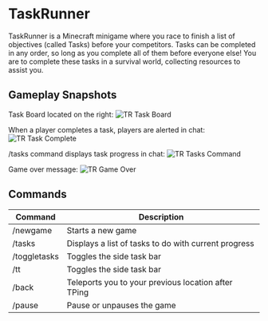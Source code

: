 # TaskRunner
TaskRunner is a Minecraft minigame where you race to finish a list of objectives (called Tasks) before your competitors.
Tasks can be completed in any order, so long as you complete all of them before everyone else! You are to complete these tasks in a survival world, collecting
resources to assist you.

## Gameplay Snapshots

Task Board located on the right:
![TR Task Board](https://i.imgur.com/rMHdxzR.png)

When a player completes a task, players are alerted in chat:
![TR Task Complete](https://i.imgur.com/nvgHkOk.png)

/tasks command displays task progress in chat:
![TR Tasks Command](https://i.imgur.com/f2GQJVU.png)

Game over message:
![TR Game Over](https://i.imgur.com/gB8PFzz.png)

## Commands
Command | Description
------- | ------------
/newgame | Starts a new game
/tasks | Displays a list of tasks to do with current progress
/toggletasks | Toggles the side task bar
/tt | Toggles the side task bar
/back | Teleports you to your previous location after TPing
/pause | Pause or unpauses the game